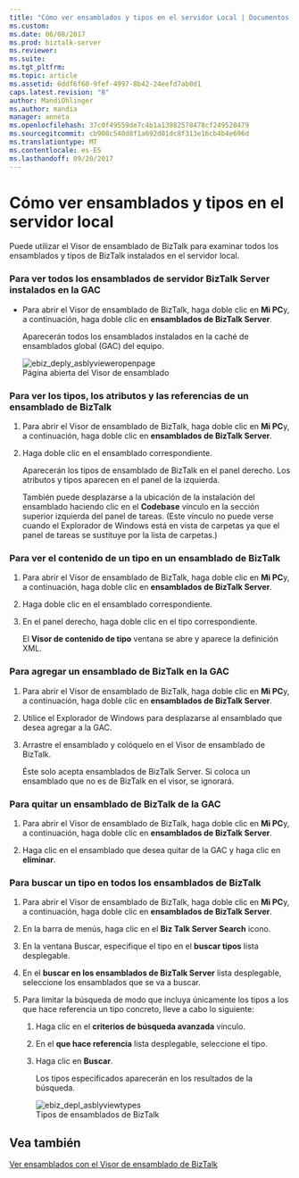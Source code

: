 ```yaml
---
title: "Cómo ver ensamblados y tipos en el servidor Local | Documentos de Microsoft"
ms.custom: 
ms.date: 06/08/2017
ms.prod: biztalk-server
ms.reviewer: 
ms.suite: 
ms.tgt_pltfrm: 
ms.topic: article
ms.assetid: 6ddf6f60-9fef-4997-8b42-24eefd7ab0d1
caps.latest.revision: "8"
author: MandiOhlinger
ms.author: mandia
manager: anneta
ms.openlocfilehash: 37c0f49559de7c4b1a13982578478cf249520479
ms.sourcegitcommit: cb908c540d8f1a692d01dc8f313e16cb4b4e696d
ms.translationtype: MT
ms.contentlocale: es-ES
ms.lasthandoff: 09/20/2017
---
```

# <a name="how-to-view-assemblies-and-types-on-the-local-server"></a>Cómo ver ensamblados y tipos en el servidor local
Puede utilizar el Visor de ensamblado de BizTalk para examinar todos los ensamblados y tipos de BizTalk instalados en el servidor local.  
  
### <a name="to-view-all-biztalk-server-assemblies-installed-in-the-gac"></a>Para ver todos los ensamblados de servidor BizTalk Server instalados en la GAC  
  
-   Para abrir el Visor de ensamblado de BizTalk, haga doble clic en **Mi PC**y, a continuación, haga doble clic en **ensamblados de BizTalk Server**.  
  
     Aparecerán todos los ensamblados instalados en la caché de ensamblados global (GAC) del equipo.  
  
     ![](../core/media/ebiz-deply-asblyvieweropenpage.gif "ebiz_deply_asblyvieweropenpage")  
Página abierta del Visor de ensamblado  
  
### <a name="to-view-types-attributes-and-references-for-a-biztalk-assembly"></a>Para ver los tipos, los atributos y las referencias de un ensamblado de BizTalk  
  
1.  Para abrir el Visor de ensamblado de BizTalk, haga doble clic en **Mi PC**y, a continuación, haga doble clic en **ensamblados de BizTalk Server**.  
  
2.  Haga doble clic en el ensamblado correspondiente.  
  
     Aparecerán los tipos de ensamblado de BizTalk en el panel derecho. Los atributos y tipos aparecen en el panel de la izquierda.  
  
     También puede desplazarse a la ubicación de la instalación del ensamblado haciendo clic en el **Codebase** vínculo en la sección superior izquierda del panel de tareas. (Este vínculo no puede verse cuando el Explorador de Windows está en vista de carpetas ya que el panel de tareas se sustituye por la lista de carpetas.)  
  
### <a name="to-view-the-contents-of-a-type-in-a-biztalk-assembly"></a>Para ver el contenido de un tipo en un ensamblado de BizTalk  
  
1.  Para abrir el Visor de ensamblado de BizTalk, haga doble clic en **Mi PC**y, a continuación, haga doble clic en **ensamblados de BizTalk Server**.  
  
2.  Haga doble clic en el ensamblado correspondiente.  
  
3.  En el panel derecho, haga doble clic en el tipo correspondiente.  
  
     El **Visor de contenido de tipo** ventana se abre y aparece la definición XML.  
  
### <a name="to-add-a-biztalk-assembly-in-the-gac"></a>Para agregar un ensamblado de BizTalk en la GAC  
  
1.  Para abrir el Visor de ensamblado de BizTalk, haga doble clic en **Mi PC**y, a continuación, haga doble clic en **ensamblados de BizTalk Server**.  
  
2.  Utilice el Explorador de Windows para desplazarse al ensamblado que desea agregar a la GAC.  
  
3.  Arrastre el ensamblado y colóquelo en el Visor de ensamblado de BizTalk.  
  
     Éste solo acepta ensamblados de BizTalk Server. Si coloca un ensamblado que no es de BizTalk en el visor, se ignorará.  
  
### <a name="to-remove-a-biztalk-assembly-from-the-gac"></a>Para quitar un ensamblado de BizTalk de la GAC  
  
1.  Para abrir el Visor de ensamblado de BizTalk, haga doble clic en **Mi PC**y, a continuación, haga doble clic en **ensamblados de BizTalk Server**.  
  
2.  Haga clic en el ensamblado que desea quitar de la GAC y haga clic en **eliminar**.  
  
### <a name="to-search-for-a-type-in-all-biztalk-assemblies"></a>Para buscar un tipo en todos los ensamblados de BizTalk  
  
1.  Para abrir el Visor de ensamblado de BizTalk, haga doble clic en **Mi PC**y, a continuación, haga doble clic en **ensamblados de BizTalk Server**.  
  
2.  En la barra de menús, haga clic en el **Biz Talk Server Search** icono.  
  
3.  En la ventana Buscar, especifique el tipo en el **buscar tipos** lista desplegable.  
  
4.  En el **buscar en los ensamblados de BizTalk Server** lista desplegable, seleccione los ensamblados que se va a buscar.  
  
5.  Para limitar la búsqueda de modo que incluya únicamente los tipos a los que hace referencia un tipo concreto, lleve a cabo lo siguiente:  
  
    1.  Haga clic en el **criterios de búsqueda avanzada** vínculo.  
  
    2.  En el **que hace referencia** lista desplegable, seleccione el tipo.  
  
    3.  Haga clic en **Buscar**.  
  
         Los tipos especificados aparecerán en los resultados de la búsqueda.  
  
         ![](../core/media/ebiz-depl-asblyviewtypes.gif "ebiz_depl_asblyviewtypes")  
Tipos de ensamblados de BizTalk  
  
## <a name="see-also"></a>Vea también  
 [Ver ensamblados con el Visor de ensamblado de BizTalk](../core/viewing-assemblies-with-the-biztalk-assembly-viewer.md)